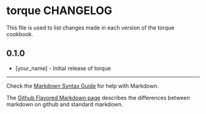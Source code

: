 torque CHANGELOG
=====================

This file is used to list changes made in each version of the torque cookbook.

0.1.0
-----
- [your_name] - Initial release of torque

- - -
Check the [Markdown Syntax Guide](http://daringfireball.net/projects/markdown/syntax) for help with Markdown.

The [Github Flavored Markdown page](http://github.github.com/github-flavored-markdown/) describes the differences between markdown on github and standard markdown.
